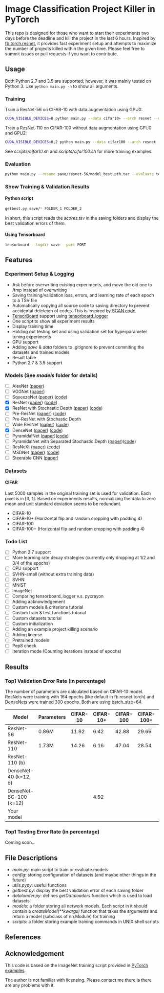 # Image Classification Project Killer in PyTorch
This repo is designed for those who want to start their experiments two days before the deadline and kill the project in the last 6 hours.
Inspired by [fb.torch.resnet](https://github.com/facebook/fb.resnet.torch),
it provides fast experiment setup and attempts to maximize the number of projects killed within the given time.
Please feel free to summit issues or pull requests if you want to contribute.

## Usage
Both Python 2.7 and 3.5 are supported; however, it was mainly tested on Python 3.
Use `python main.py -h` to show all arguments.

### Training
Train a ResNet-56 on CIFAR-10 with data augmentation using GPU0:
```sh
CUDA_VISIBLE_DEVICES=0 python main.py --data cifar10+ --arch resnet --depth 56 --save save/cifar10+-resnet-56 --epochs 164
```
Train a ResNet-110 on CIFAR-100 without data augmentation using GPU0 and GPU2:
```sh
CUDA_VISIBLE_DEVICES=0,2 python main.py --data cifar100 --arch resnet --depth 110 --save save/cifar100-resnet-110 --epochs 164
```

See *scripts/cifar10.sh* and *scripts/cifar100.sh* for more training examples.
### Evaluation
```sh
python main.py --resume save/resnet-56/model_best.pth.tar --evaluate test --data cifar10+
```
### Show Training & Validation Results
#### Python script
```sh
getbest.py save/* FOLDER_1 FOLDER_2
```
In short, this script reads the *scores.tsv* in the saving folders and display the best validation errors of them.

#### Using Tensorboard
```sh
tensorboard --logdir save --port PORT
```

## Features

### Experiment Setup & Logging
- Ask before overwriting existing experiments, and move the old one to /tmp instead of overwriting
- Saving training/validation loss, errors, and learning rate of each epoch to a TSV file
- Automatically copying all source code to saving directory to prevent accidental deleteion of codes. This is inspired by [SGAN code](https://github.com/xunhuang1995/SGAN/tree/master/mnist).
- [TensorBoard](https://www.tensorflow.org/get_started/summaries_and_tensorboard) support using [tensorboard\_logger](https://github.com/TeamHG-Memex/tensorboard_logger)
- One script to show all experiment results
- Display training time
- Holding out testing set and using validation set for hyperparameter tuning experiments
- GPU support
- Adding *save* & *data* folders to .gitignore to prevent commiting the datasets and trained models
- Result table
- Python 2.7 & 3.5 support


### Models (See *models* folder for details)
- [ ] AlexNet ([paper](http://papers.nips.cc/paper/4824-imagenet-classification-with-deep-convolutional-neural-networks))
- [ ] VGGNet ([paper](https://arxiv.org/abs/1409.1556))
- [ ] SqueezeNet ([paper](https://arxiv.org/abs/1602.07360)) ([code](https://github.com/DeepScale/SqueezeNet))
- [x] ResNet ([paper](https://arxiv.org/abs/1512.03385)) ([code](https://github.com/facebook/fb.resnet.torch))
- [x] ResNet with Stochastic Depth ([paper](https://arxiv.org/abs/1603.09382)) ([code](https://github.com/yueatsprograms/Stochastic_Depth))
- [ ] Pre-ResNet ([paper](https://arxiv.org/abs/1603.05027)) ([code](https://github.com/facebook/fb.resnet.torch))
- [ ] Pre-ResNet with Stochastic Depth
- [ ] Wide ResNet ([paper](https://arxiv.org/abs/1605.07146)) ([code](https://github.com/szagoruyko/wide-residual-networks))
- [x] DenseNet ([paper](https://arxiv.org/abs/1608.06993)) ([code](https://github.com/liuzhuang13/DenseNet))
- [ ] PyramidalNet ([paper](https://arxiv.org/abs/1610.02915))([code](https://github.com/jhkim89/PyramidNet))
- [ ] PyramidalNet with Separated Stochastic Depth ([paper](https://arxiv.org/abs/1612.01230))([code](https://github.com/AkTgWrNsKnKPP/PyramidNet_with_Stochastic_Depth))
- [ ] ResNeXt ([paper](https://arxiv.org/abs/1611.05431)) ([code](https://github.com/facebookresearch/ResNeXt))
- [ ] MSDNet ([paper](https://arxiv.org/abs/1703.09844)) ([code](https://github.com/gaohuang/MSDNet))
- [ ] Steerable CNN ([paper](https://arxiv.org/abs/1612.08498))

### Datasets
#### CIFAR
Last 5000 samples in the original training set is used for validation. Each pixel is in [0, 1]. Based on experiments results, normalizing the data to zero mean and unit standard deviation seems to be redundant.
- CIFAR-10
- CIFAR-10+ (Horizontal flip and random cropping with padding 4)
- CIFAR-100
- CIFAR-100+ (Horizontal flip and random cropping with padding 4)

### Todo List
- [ ] Python 2.7 support
- [ ] More learning rate decay strategies (currently only dropping at 1/2 and 3/4 of the epochs)
- [ ] CPU support
- [ ] SVHN-small (without extra training data)
- [ ] SVHN
- [ ] MNIST
- [ ] ImageNet
- [ ] Comparing tensorboard\_logger v.s. pycrayon
- [ ] Adding acknowledgement
- [ ] Custom models & criterions tutorial
- [ ] Custom train & test functions tutorial
- [ ] Custom datasets tutorial
- [ ] Custom initialization
- [ ] Adding an example project killing scenario
- [ ] Adding license
- [ ] Pretrained models
- [ ] Pep8 check
- [ ] Iteration mode (Counting iterations instead of epochs)

## Results
### Top1 Validation Error Rate (in percentage)
The number of parameters are calculated based on CIFAR-10 model.
ResNets were training with 164 epochs (like default in fb.resnet.torch) and DenseNets were trained 300 epochs.
Both are using batch\_size=64.

| Model                    | Parameters | CIFAR-10 | CIFAR-10+ | CIFAR-100 | CIFAR-100+ | SVHN-small | SVHN |
|--------------------------| -----------|----------|-----------|-----------|------------|------------|------|
| ResNet-56                | 0.86M      | 11.92    | 6.42      | 42.88     | 29.66      |            |      |
| ResNet-110               | 1.73M      | 14.26    | 6.16      | 47.04     | 28.54      |            |      |
| ResNet-110 (b)
| DenseNet-40 (k=12, b)    |            |          |           |           |            |            |      |
| DenseNet-BC-100 (k=12) |            |          |  4.92         |           |            |            |      |
| Your model               |            |          |           |           |            |            |      |

### Top1 Testing Error Rate (in percentage)
Coming soon...

## File Descriptions
- *main.py*: main script to train or evaluate models
- *config*: storing configuration of datasets (and maybe other things in the future)
- *utils.pypy*: useful functions
- *getbest.py*: display the best validation error of each saving folder
- *dataloader.py*: defines *getDataloaders* function which is used to load datasets
- *models*: a folder storing all network models. Each script in it should contain a *createModel(\*\*kwargs)* function that takes the arguments and return a model (subclass of nn.Module) for training
- *scripts*: a folder storing example training commands in UNIX shell scripts

## References

## Acknowledgement
This code is based on the ImageNet training script provided in [PyTorch examples](https://github.com/pytorch/examples/blob/master/imagenet/main.py).

The author is not familiar with licensing. Please contact me there is there are any problems with it.
